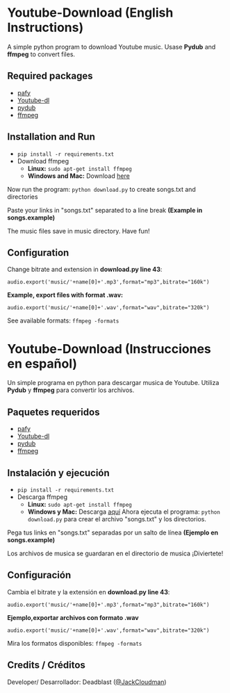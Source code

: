 # Youtube-Download (English Instructions)
A simple python program to download Youtube music. Usase **Pydub** and **ffmpeg** to convert files.
## Required packages
- [pafy](https://github.com/mps-youtube/pafy)
- [Youtube-dl](https://github.com/rg3/youtube-dl)
- [pydub](https://github.com/jiaaro/pydub/)
- [ffmpeg](https://ffmpeg.org/)
## Installation and Run
* `pip install -r requirements.txt`
* Download ffmpeg
  * **Linux:** `sudo apt-get install ffmpeg`
  * **Windows and Mac:** Download [here](https://www.ffmpeg.org/download.html)

Now run the program: `python download.py` to create songs.txt and directories

Paste your links in "songs.txt" separated to a line break **(Example in songs.example)**

The music files save in music directory. Have fun!
## Configuration
Change bitrate and extension in **download.py line 43**: 

`audio.export('music/'+name[0]+'.mp3',format="mp3",bitrate="160k")`

**Example, export files with format .wav:**

`audio.export('music/'+name[0]+'.wav',format="wav",bitrate="320k")`

See available formats: `ffmpeg -formats`

# Youtube-Download (Instrucciones en español)
Un simple programa en python para descargar musica de Youtube. Utiliza **Pydub** y **ffmpeg** para convertir los archivos.
## Paquetes requeridos
- [pafy](https://github.com/mps-youtube/pafy)
- [Youtube-dl](https://github.com/rg3/youtube-dl)
- [pydub](https://github.com/jiaaro/pydub/)
- [ffmpeg](https://ffmpeg.org/)
## Instalación y ejecución
* `pip install -r requirements.txt`
* Descarga ffmpeg
  * **Linux:** `sudo apt-get install ffmpeg`
  * **Windows y Mac:** Descarga [aquí](https://www.ffmpeg.org/download.html)
Ahora ejecuta el programa: `python download.py` para crear el archivo "songs.txt" y los directorios.

Pega tus links en "songs.txt" separadas por un salto de línea **(Ejemplo en songs.example)**

Los archivos de musica se guardaran en el directorio de musica ¡Diviertete!
## Configuración
Cambia el bitrate y la extensión en **download.py line 43**: 

`audio.export('music/'+name[0]+'.mp3',format="mp3",bitrate="160k")`

**Ejemplo,exportar archivos con formato .wav**

`audio.export('music/'+name[0]+'.wav',format="wav",bitrate="320k")`

Mira los formatos disponibles: `ffmpeg -formats`
## Credits / Créditos
Developer/ Desarrollador: Deadblast ([@JackCloudman](https://t.me/JackCloudman))

